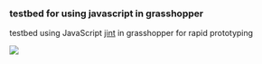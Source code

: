 ### testbed for using javascript in grasshopper

testbed using JavaScript [jint](https://github.com/sebastienros/jint) in grasshopper for rapid prototyping

![](https://user-images.githubusercontent.com/317202/80430232-f9ea6d80-88e5-11ea-8721-d851b44c7b6d.png)
